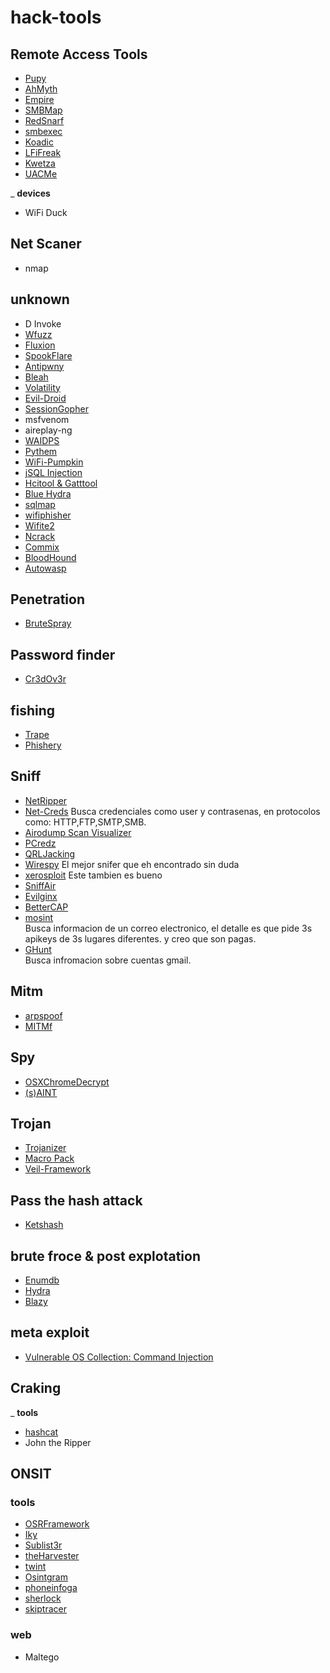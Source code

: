 # hack-tools

## Remote Access Tools

* [Pupy](https://github.com/n1nj4sec/pupy)
* [AhMyth](https://github.com/AhMyth/AhMyth-Android-RAT)
* [Empire](https://github.com/EmpireProject/Empire)
* [SMBMap](https://github.com/ShawnDEvans/smbmap)
* [RedSnarf](https://github.com/nccgroup/redsnarf)
* [smbexec](https://github.com/brav0hax/smbexec)
* [Koadic](https://github.com/zerosum0x0/koadic)
* [LFiFreak](https://github.com/OsandaMalith/LFiFreak)
* [Kwetza](https://github.com/sensepost/kwetza)
* [UACMe](https://github.com/hfiref0x/UACME)

_ **devices**

* WiFi Duck

## Net Scaner

* nmap

## unknown

* D Invoke
* [Wfuzz](https://github.com/xmendez/wfuzz)
* [Fluxion](https://github.com/FluxionNetwork/fluxion)
* [SpookFlare](https://github.com/hlldz/SpookFlare)
* [Antipwny](https://github.com/rvazarkar/antipwny)
* [Bleah](https://github.com/evilsocket/bleah)
* [Volatility](https://github.com/volatilityfoundation/volatility)
* [Evil-Droid](https://github.com/M4sc3r4n0/Evil-Droid)
* [SessionGopher](https://github.com/Arvanaghi/SessionGopher)
* msfvenom
* aireplay-ng
* [WAIDPS](https://github.com/SYWorks/waidps)
* [Pythem](https://github.com/m4n3dw0lf/pythem)
* [WiFi-Pumpkin](https://github.com/P0cL4bs/WiFi-Pumpkin)
* [jSQL Injection](https://github.com/ron190/jsql-injection)
* [Hcitool & Gatttool](https://github.com/aguedes/bluez)
* [Blue Hydra](https://github.com/pwnieexpress/blue_hydra)
* [sqlmap](https://github.com/sqlmapproject/sqlmap)
* [wifiphisher](https://github.com/wifiphisher/wifiphisher)
* [Wifite2](https://github.com/derv82/wifite2)
* [Ncrack](https://github.com/nmap/ncrack)
* [Commix](https://github.com/commixproject/commix)
* [BloodHound](https://github.com/BloodHoundAD/BloodHound)
* [Autowasp](https://github.com/GovTechCSG/Autowasp)

## Penetration

* [BruteSpray](https://github.com/x90skysn3k/brutespray)

## Password finder

* [Cr3dOv3r](https://github.com/D4Vinci/Cr3dOv3r)

## fishing

* [Trape](https://github.com/boxug/trape)
* [Phishery](https://github.com/ryhanson/phishery)

## Sniff

* [NetRipper](https://github.com/NytroRST/NetRipper)
* [Net-Creds](https://github.com/DanMcInerney/net-creds)
    Busca credenciales como user y contrasenas, en protocolos como: HTTP,FTP,SMTP,SMB.
* [Airodump Scan Visualizer](https://github.com/pentesteracademy/airodump-scan-visualizer)
* [PCredz](https://github.com/lgandx/PCredz)
* [QRLJacking](https://github.com/OWASP/QRLJacking)
* [Wirespy](https://github.com/AresS31/wirespy)
    El mejor snifer que eh encontrado sin duda 
* [xerosploit](https://github.com/LionSec/xerosploit)
    Este tambien es bueno
* [SniffAir](https://github.com/Tylous/SniffAir)
* [Evilginx](https://github.com/kgretzky/evilginx)
* [BetterCAP](https://github.com/evilsocket/bettercap)
* [mosint](https://github.com/alpkeskin/mosint)  
    Busca informacion de un correo electronico, el detalle es que pide 3s apikeys de 3s lugares diferentes. y creo que son pagas.  
* [GHunt](https://github.com/mxrch/GHunt)  
    Busca infromacion sobre cuentas gmail.

## Mitm

* [arpspoof](https://github.com/pentesteracademy/airodump-scan-visualizer)
* [MITMf](https://github.com/byt3bl33d3r/MITMf)

## Spy

* [OSXChromeDecrypt](https://github.com/thanatoskira/OSXChromeDecrypt)
* [(s)AINT](https://github.com/tiagorlampert/sAINT)

## Trojan

* [Trojanizer](https://github.com/r00t-3xp10it/trojanizer)
* [Macro Pack](https://github.com/sevagas/macro_pack)
* [Veil-Framework](https://github.com/Veil-Framework/Veil)

## Pass the hash attack

* [Ketshash](https://github.com/cyberark/ketshash)

## brute froce & post explotation

* [Enumdb](https://github.com/m8r0wn/enumdb)
* [Hydra](https://github.com/vanhauser-thc/thc-hydra)
* [Blazy](https://github.com/s0md3v/Blazy)

## meta exploit

* [Vulnerable OS Collection: Command Injection](https://github.com/pentesteracademy/vulnoscollection)

## Craking

 _ **tools**

* [hashcat](https://github.com/hashcat/hashcat)
* John the Ripper

## ONSIT

### tools

* [OSRFramework](https://github.com/i3visio/osrframework)
* [Iky](https://gitlab.com/kennbroorg/iKy.git)
* [Sublist3r](https://github.com/aboul3la/Sublist3r)
* [theHarvester](https://github.com/laramies/theHarvester)
* [twint](https://github.com/twintproject/twint)
* [Osintgram](https://github.com/Datalux/Osintgram)
* [phoneinfoga](https://github.com/sundowndev/phoneinfoga)
* [sherlock](https://github.com/sherlock-project/sherlock)
* [skiptracer](https://github.com/xillwillx/skiptracer)

### web

* Maltego
